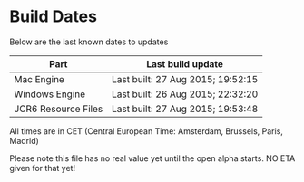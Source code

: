 # Build Dates

Below are the last known dates to updates

Part | Last build update
-----|-----
Mac Engine | Last built: 27 Aug 2015; 19:52:15
Windows Engine | Last built: 26 Aug 2015; 22:32:20
JCR6 Resource Files | Last built: 27 Aug 2015; 19:53:48
All times are in CET (Central European Time: Amsterdam, Brussels, Paris, Madrid)


Please note this file has no real value yet until the open alpha starts. NO ETA given for that yet!
